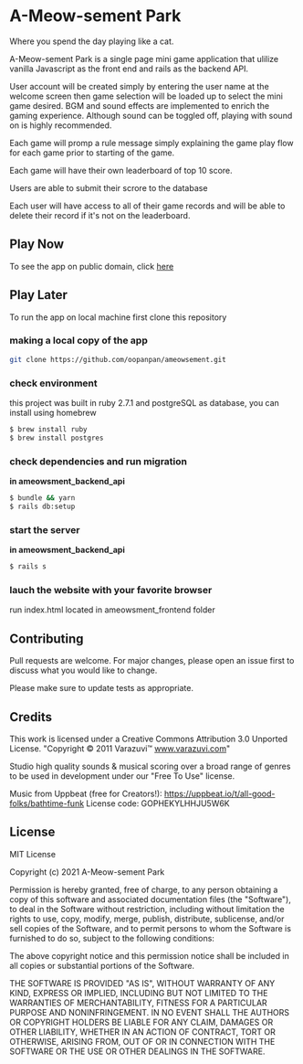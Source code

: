 # A-Meow-sement Park

Where you spend the day playing like a cat.

A-Meow-sement Park is a single page mini game application that ulilize vanilla Javascript as the front end and rails as the backend API.

User account will be created simply by entering the user name at the welcome screen then game selection will be loaded up to select the mini game desired. BGM and sound effects are implemented to enrich the gaming experience. Although sound can be toggled off, playing with sound on is highly recommended.

Each game will promp a rule message simply explaining the game play flow for each game prior to starting of the game.

Each game will have their own leaderboard of top 10 score.

Users are able to submit their scrore to the database 

Each user will have access to all of their game records and will be able to delete their record if it's not on the leaderboard.

## Play Now

To see the app on public domain, click [here](https://oopanpan.github.io/ameowsement)

## Play Later

To run the app on local machine first clone this repository

### making a local copy of the app
```bash
git clone https://github.com/oopanpan/ameowsement.git
```

### check environment
this project was built in ruby 2.7.1 and postgreSQL as database, you can install using homebrew

```bash
$ brew install ruby
$ brew install postgres
```

### check dependencies and run migration 

**in ameowsment_backend_api**
```bash
$ bundle && yarn
$ rails db:setup
```

### start the server

**in ameowsment_backend_api**
```bash
$ rails s
```

### lauch the website with your favorite browser

run index.html located in ameowsment_frontend folder

## Contributing

Pull requests are welcome. For major changes, please open an issue first to discuss what you would like to change.

Please make sure to update tests as appropriate.

## Credits

This work is licensed under a Creative Commons Attribution 3.0 Unported License.
"Copyright © 2011 Varazuvi™ www.varazuvi.com"

Studio high quality sounds & musical scoring over a broad range of genres to be used in development under our "Free To Use" license.

Music from Uppbeat (free for Creators!):
https://uppbeat.io/t/all-good-folks/bathtime-funk
License code: GOPHEKYLHHJU5W6K

## License

MIT License

Copyright (c) 2021 A-Meow-sement Park

Permission is hereby granted, free of charge, to any person obtaining a copy
of this software and associated documentation files (the "Software"), to deal
in the Software without restriction, including without limitation the rights
to use, copy, modify, merge, publish, distribute, sublicense, and/or sell
copies of the Software, and to permit persons to whom the Software is
furnished to do so, subject to the following conditions:

The above copyright notice and this permission notice shall be included in all
copies or substantial portions of the Software.

THE SOFTWARE IS PROVIDED "AS IS", WITHOUT WARRANTY OF ANY KIND, EXPRESS OR
IMPLIED, INCLUDING BUT NOT LIMITED TO THE WARRANTIES OF MERCHANTABILITY,
FITNESS FOR A PARTICULAR PURPOSE AND NONINFRINGEMENT. IN NO EVENT SHALL THE
AUTHORS OR COPYRIGHT HOLDERS BE LIABLE FOR ANY CLAIM, DAMAGES OR OTHER
LIABILITY, WHETHER IN AN ACTION OF CONTRACT, TORT OR OTHERWISE, ARISING FROM,
OUT OF OR IN CONNECTION WITH THE SOFTWARE OR THE USE OR OTHER DEALINGS IN THE
SOFTWARE.